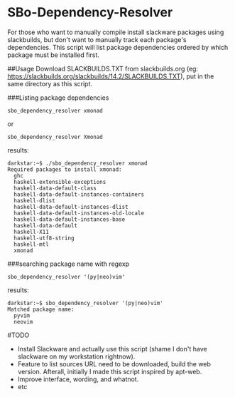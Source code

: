 # SBo-Dependency-Resolver
For those who want to manually compile install slackware packages using slackbuilds, but don't want to manually track each package's dependencies. This script will list package dependencies ordered by which package must be installed first.

##Usage
Download SLACKBUILDS.TXT from slackbuilds.org (eg: https://slackbuilds.org/slackbuilds/14.2/SLACKBUILDS.TXT), put in the same directory as this script.

###Listing package dependencies
```
sbo_dependency_resolver xmonad
```

or

```
sbo_dependency_resolver Xmonad
```

results:
```
darkstar:~$ ./sbo_dependency_resolver xmonad
Required packages to install xmonad:
  ghc
  haskell-extensible-exceptions
  haskell-data-default-class
  haskell-data-default-instances-containers
  haskell-dlist
  haskell-data-default-instances-dlist
  haskell-data-default-instances-old-locale
  haskell-data-default-instances-base
  haskell-data-default
  haskell-X11
  haskell-utf8-string
  haskell-mtl
  xmonad
```

###searching package name with regexp
```
sbo_dependency_resolver '(py|neo)vim'
```

results:
```
darkstar:~$ sbo_dependency_resolver '(py|neo)vim'
Matched package name:
  pyvim
  neovim
```

#TODO
 * Install Slackware and actually use this script (shame I don't have slackware on my workstation rightnow).
 * Feature to list sources URL need to be downloaded, build the web version. Afterall, initially I made this script inspired by apt-web.
 * Improve interface, wording, and whatnot.
 * etc
